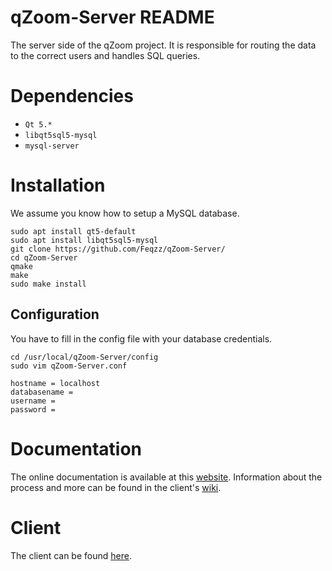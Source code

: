 # qZoom-Server README
The server side of the qZoom project. It is responsible for routing the data to the correct users and handles SQL queries.
# Dependencies
* `Qt 5.*`
* `libqt5sql5-mysql`
* `mysql-server`

# Installation
We assume you know how to setup a MySQL database.
```
sudo apt install qt5-default
sudo apt install libqt5sql5-mysql
git clone https://github.com/Feqzz/qZoom-Server/
cd qZoom-Server
qmake
make
sudo make install
```

## Configuration
You have to fill in the config file with your database credentials.
```
cd /usr/local/qZoom-Server/config
sudo vim qZoom-Server.conf
```
```
hostname = localhost
databasename =
username =
password =
```


# Documentation
The online documentation is available at this [website](https://tarves.no/docs/qZoom-Server/). Information about the process and more can be found in the client's
[wiki](https://github.com/Feqzz/qZoom-Client/wiki).

# Client
The client can be found [here](https://github.com/Feqzz/qZoom-Client).
